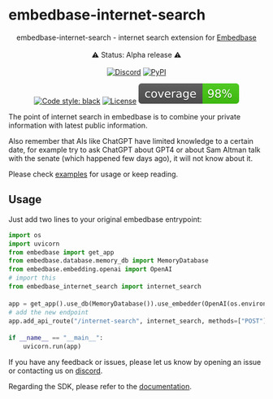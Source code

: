 
# embedbase-internet-search

<div align="center">

embedbase-internet-search - internet search extension for [Embedbase](https://github.com/different-ai/embedbase)
<br>
<br>
⚠️ Status: Alpha release ⚠️
<br>
<br>
<a href="https://discord.gg/pMNeuGrDky"><img alt="Discord" src="https://img.shields.io/discord/1066022656845025310?color=black&style=for-the-badge"></a>
<a href="https://badge.fury.io/py/embedbase-internet-search"><img alt="PyPI" src="https://img.shields.io/pypi/v/embedbase-internet-search?color=black&style=for-the-badge"></a>

[![Code style: black](https://img.shields.io/badge/code%20style-black-000000.svg)](https://github.com/psf/black)
[![License](https://img.shields.io/github/license/different-ai/embedbase)](https://github.com/different-ai/embedbase-internet-search/blob/main/LICENSE)
![Coverage Report](assets/images/coverage.svg)

</div>

The point of internet search in embedbase is to combine your private information with latest public information.

Also remember that AIs like ChatGPT have limited knowledge to a certain date, for example try to ask ChatGPT about GPT4 or about Sam Altman talk with the senate (which happened few days ago), it will not know about it.

Please check [examples](./examples/answer-question/README.md) for usage or keep reading.

## Usage

Just add two lines to your original embedbase entrypoint:

```py
import os
import uvicorn
from embedbase import get_app
from embedbase.database.memory_db import MemoryDatabase
from embedbase.embedding.openai import OpenAI
# import this
from embedbase_internet_search import internet_search

app = get_app().use_db(MemoryDatabase()).use_embedder(OpenAI(os.environ["OPENAI_API_KEY"])).run()
# add the new endpoint
app.add_api_route("/internet-search", internet_search, methods=["POST"])

if __name__ == "__main__":
    uvicorn.run(app)
```

If you have any feedback or issues, please let us know by opening an issue or contacting us on [discord](https://discord.gg/pMNeuGrDky).

Regarding the SDK, please refer to the [documentation](https://docs.embedbase.xyz/sdk).
